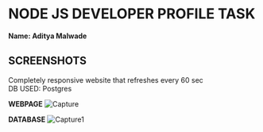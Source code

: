 # NODE JS DEVELOPER PROFILE TASK

**Name: Aditya Malwade** 

## SCREENSHOTS
Completely responsive website that refreshes every 60 sec <br/>
DB USED: Postgres

**WEBPAGE**
![Capture](https://user-images.githubusercontent.com/69159108/124877548-d0989780-dfe8-11eb-8320-74bcd11ad3d7.PNG)

**DATABASE**
![Capture1](https://user-images.githubusercontent.com/69159108/124877567-d5f5e200-dfe8-11eb-8be1-75edd2c5c109.PNG)
